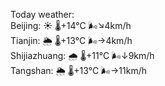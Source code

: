 Today weather:  
Beijing: ☀️   🌡️+14°C 🌬️↘4km/h  
Tianjin: 🌦   🌡️+13°C 🌬️→4km/h  
Shijiazhuang: 🌧   🌡️+11°C 🌬️↓9km/h  
Tangshan: 🌦   🌡️+13°C 🌬️→11km/h  
